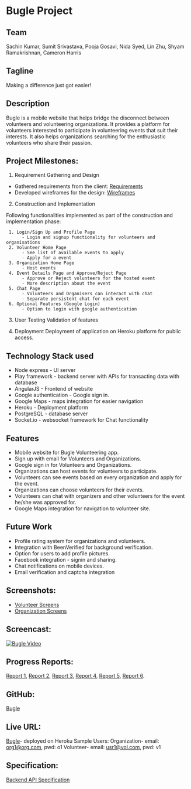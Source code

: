 # Bugle Project 

## Team 
Sachin Kumar, Sumit Srivastava, Pooja Gosavi, Nida Syed, Lin Zhu, Shyam Ramakrishnan, Cameron Harris

## Tagline 
Making a difference just got easier!

## Description
Bugle is a mobile website that helps bridge the disconnect between volunteers and volunteering organizations. It provides a platform for volunteers interested to participate in volunteering events that suit their interests. It also helps organizations searching for the enthusiastic volunteers who share their passion.

## Project Milestones:

1. Requirement Gathering and Design
* Gathered requirements from the client: [Requirements](Requirements.md)
* Developed wireframes for the design: [Wireframes](Wireframes)

2. Construction and Implementation

Following functionalities implemented as part of the construction and implementation phase:

     1. Login/Sign Up and Profile Page
          - Login and signup functionality for volunteers and organisations
     2. Volunteer Home Page
          - See list of available events to apply
          - Apply for a event
     3. Organization Home Page
          - Host events
     4. Event Details Page and Approve/Reject Page
          - Approve or Reject volunteers for the hosted event
          - More description about the event
     5. Chat Page
          - Volunteers and Organisers can interact with chat
          - Separate persistent chat for each event
     6. Optional Features (Google Login)
          - Option to login with google authentication
          
3. User Testing
Validation of features

4. Deployment
Deployment of application on Heroku platform for public access.

## Technology Stack used
* Node express - UI server
* Play framework - backend server with APIs for transacting data with database
* AngularJS - Frontend of website
* Google authentication - Google sign in.
* Google Maps - maps integration for easier navigation
* Heroku - Deployment platform
* PostgreSQL - database server
* Socket.io - websocket framework for Chat functionality

## Features
* Mobile website for Bugle Volunteering app.
* Sign up with email for Volunteers and Organizations.
* Google sign in for Volunteers and Organizations.
* Organizations can host events for volunteers to participate.
* Volunteers can see events based on every organization and apply for the event.
* Organizations can choose volunteers for their events.
* Volunteers can chat with organizers and other volunteers for the event he/she was approved for.
* Google Maps integration for navigation to volunteer site.

## Future Work
* Profile rating system for organizations and volunteers.
* Integration with BeenVerified for background verification.
* Option for users to add profile pictures.
* Facebook integration - signin and sharing.
* Chat notifications on mobile devices.
* Email verification and captcha integration

## Screenshots:
* [Volunteer Screens](Media/Screenshots/Volunteer)
* [Organization Screens](Media/Screenshots/Organization)

## Screencast: 
[![Bugle Video](https://img.youtube.com/vi/LVQ9Lop0-x4/0.jpg)](https://www.youtube.com/watch?v=LVQ9Lop0-x4)

## Progress Reports: 
[Report 1](Documentation/Progress%20Reports/Report%201.txt), [Report 2](Documentation/Progress%20Reports/Report%202.txt), [Report 3](Documentation/Progress%20Reports/Report%203.txt), [Report 4](Documentation/Progress%20Reports/Report%204.txt), [Report 5](Documentation/Progress%20Reports/Report%205.txt), [Report 6](Documentation/Progress%20Reports/Report%206.txt).

## GitHub: 
[Bugle](https://github.com/NCSUMobiles/spring18_Bugle)

## Live URL: 
[Bugle](https://bugle-npm-srv.herokuapp.com/)- deployed on Heroku
Sample Users:
Organization- email: org1@org.com, pwd: o1
Volunteer- email: usr1@vol.com, pwd: v1

## Specification: 
[Backend API Specification](bugle-play-server/README.md)
